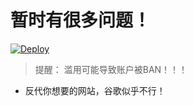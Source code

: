 # 暂时有很多问题！
[![Deploy](https://www.herokucdn.com/deploy/button.png)](https://heroku.com/deploy?template=https://github.com/wangchunin/nginx-heroku-proxy)  
  
> 提醒： 滥用可能导致账户被BAN！！！  


* 反代你想要的网站，谷歌似乎不行！
